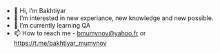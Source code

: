 - 👋 Hi, I’m Bakhtiyar
- 👀 I’m interested in new experiance, new knowledge and new possible. 
- 🌱 I’m currently learning QA
- 📫 How to reach me - bmumynov@yahoo.fr or https://t.me/bakhtiyar_mumynov

<!---
bakhtiyar-mumynov/bakhtiyar-mumynov is a ✨ special ✨ repository because its `README.md` (this file) appears on your GitHub profile.
You can click the Preview link to take a look at your changes.
--->
